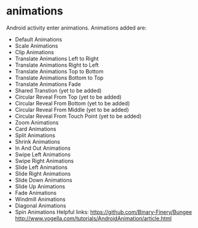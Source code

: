 # animations
Android activity enter animations. 
Animations added are:

* Default Animations
* Scale Animations
* Clip Animations
* Translate Animations Left to Right
* Translate Animations Right to Left
* Translate Animations Top to Bottom
* Translate Animations Bottom to Top
* Translate Animations Fade
* Shared Transtion (yet to be added)
* Circular Reveal From Top (yet to be added)
* Circular Reveal From Bottom (yet to be added)
* Circular Reveal From Middle (yet to be added)
* Circular Reveal From Touch Point (yet to be added)
* Zoom Animations
* Card Animations
* Split Animations
* Shrink Animations
* In And Out Animations
* Swipe Left Animations
* Swipe Right Animations
* Slide Left Animations
* Slide Right Animations
* Slide Down Animations
* Slide Up Animations
* Fade Animations
* Windmill Animations
* Diagonal Animations
* Spin Animations
Helpful links:
https://github.com/Binary-Finery/Bungee
http://www.vogella.com/tutorials/AndroidAnimation/article.html
